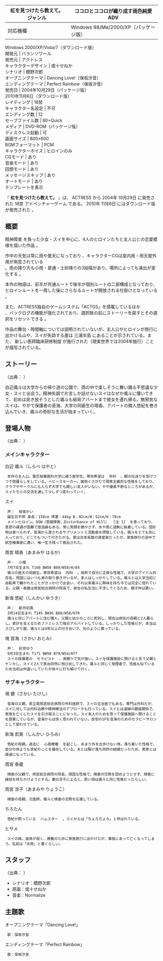 虹を見つけたら教えて。  ジャンル  |  ココロとココロが織り成す雨色純愛ADV   
---|---  
対応機種  |  Windows 98/Me/2000/XP（パッケージ版）   
Windows 2000/XP/Vista/7（ダウンロード版）  
開発元  |  バランソワール   
発売元  |  アクトレス   
キャラクターデザイン  |  或十せねか   
シナリオ  |  橋野次郎   
オープニングテーマ  |  Dancing Love!（保坂汐音）   
エンディングテーマ  |  Perfect Rainbow（保坂汐音）   
発売日  |  2004年10月29日（パッケージ版）   
2010年11月6日（ダウンロード版）  
レイティング  |  18禁   
キャラクター名設定  |  不可   
エンディング数  |  12   
セーブファイル数  |  60+Quick   
メディア  |  DVD-ROM（パッケージ版）   
ディスクレス起動  |  可   
画面サイズ  |  800×600   
BGMフォーマット  |  PCM   
キャラクターボイス  |  ヒロインのみ   
CGモード  |  あり   
音楽モード  |  あり   
回想モード  |  あり   
メッセージスキップ  |  あり   
オートモード  |  あり   
テンプレートを表示  
  
『 **虹を見つけたら教えて。** 』は、  ACTRESS  から  2004年  10月29日  に発売された  18禁  アドベンチャーゲーム
である。  2010年  11月6日  にはダウンロード版が発売された    。

##  概要  

精神障害  を負った少女・スイを中心に、4人のヒロインたちと主人公との恋愛模様を描いた作品    。

作中の天気は常に雨や曇天になっており    、キャラクターCGは室内用・雨天屋外用が用意されている  
。雨の降り方も小雨・普通・土砂降りの3段階があり、場所によっても演出が変化する    。

本作の物語は、前半が共通ルートで後半が個別ルートの二部構成となっており、ヒロインルートを一周した後にさらなるルートが開放される仕掛けとなっている  
。

また、ACTRESS独自のゲームシステム「ACTGS」を搭載しているほか  
、バックログの機能が強化されており、選択肢の前にストーリーを戻すとその選択をリセットできる    。

作品の舞台・時間軸については説明されていないが、主人公やヒロインが旅行に出かける山や、スイが失踪する崖は  三浦半島  にあることが示されている。また、
新しい医師臨床研修制度  が施行された（現実世界では2004年施行）ことが描写されている。

##  ストーリー  

（出典：        ）

白辺颯斗は大学からの帰り道の公園で、雨の中で楽しそうに舞い踊る不思議な少女・スイと出会う。精神失調で片言しか話せないスイはなぜか颯斗に懐いてきて、初めは突き放そうとした颯斗も結局アパートまで彼女を連れ帰る。無邪気なスイは、やがて保護者の音海、大学の同級生の晴香、アパートの隣人悠紀を巻き込んでいき、颯斗の奇妙な生活が始まっていく。

##  登場人物  

（出典：        ）

###  メインキャラクター  

白辺 颯斗（しらべ はやと）

     本作の主人公。聖芯桜華医科大学に通う医学生。専攻希望は  外科  。親の仕送りを受けつつ下宿暮らしをしている。ヘビースモーカー。面倒くさがりで現実主義的な性格をしており、クラブやサークルにも入らず大学でも親しい友人がいない。やや優柔不断なところがあるが、スイたちとの交流を通して少しずつ変わっていく。 
スイ

     声：  桜坂かい 
     誕生日不明 身長：158cm 体重：44kg B：82cm/W：52cm/H：79cm 
     メインヒロイン。DOW（意識障害、Disturbance of Will）  [注 1]  を患っており、意思の疎通が困難で放浪癖もある。常に笑顔を絶やさず、水や雨に過剰に執着している。固形物は食べられず、音海から渡されるサプリメントと流動食を摂取している。颯斗をとても気に入っており、どこでもついて行きたがる。家は日本有数の資産家だったが、家族旅行の途中で航空機事故に遭い、唯一生き残って救出された。 
雨宮 晴香（あまみや はるか）

     声：  小蝶 
     7月7日生まれ T160 BW50 B89/W58/H/84 
     颯斗の医大の同級生。専攻希望は  内科  。純粋で自分に正直な性格で、大学のアイドル的存在。周囲にはいつも男の取り巻きがいるが、本人はしっかりしている。颯斗とは入学当初に自転車で轢かれたことがきっかけで出会い、それ以来颯斗に興味を持ち今では完全に惚れている。父親・泰蔵は雨宮総合病院の院長で、彼女の私生活に干渉してくるため、親子仲は悪い。 
新海 悠紀（しんかい ゆうき）

     声：  新月初風 
     3月14日生まれ T145 BW36 B68/W50/H70 
     颯斗と同じアパートに住む隣人。父親と幼少のころに死別し、現在は病気の母親と2人暮らし。家計を支えるためファミレスで毎日アルバイトしている。しっかりした性格だが、本当はさびしがり屋。颯斗とは4年以上の付き合いで、兄のように慕っている。 
境 音海（さかい おとみ）

     声：  彩世ゆう 
     9月3日生まれ T171 BW58 B79/W54/H77 
     スイの保護者の  セラピスト  。男勝りで気が強い。スイを保護施設に預けると言う父親とケンカし、スイと2人で家出同然に飛び出してきた。颯斗と同じく喫煙者で、性格も似ているため当初は仲違いしていたが徐々に打ち解けて行く。 

###  サブキャラクター  

境 健（さかい たけし）

     音海の父親。県立南雨宮総合病院の外科医師で、スイの主治医でもある。専門は外科だが、スイに対しては内科治療や精神療法のアプローチも行っている。スイとは遠縁の親戚関係で、家族を亡くしたスイを引き取ることになった。スイ本人のためを思って保護施設へ預けることを提案しているが、音海からは快く思われていない。自宅の1Fを音海のためのセラピーサロンとして使わせている。 
新海 宏美（しんかい ひろみ）

     悠紀の母親。過去に  心筋梗塞  を起こし、あまり外を出歩けない体。落ち着いた性格で、自分の体よりも悠紀のことを優先している。夫とは駆け落ち同然の結婚だったため、実家とは疎遠になっている。 
雨宮 泰蔵

     晴香の父親で、雨宮総合病院の院長。頑固な性格で、晴香の交際を認めようとせず、晴香に縁談を持ちかけようとする。妻の涼子によると、若い頃は颯斗と同じ性格だったらしい。 
雨宮 涼子（あまみや りょうこ）

     晴香の母親。元医師。颯斗と晴香の交際を応援している。 
ちろたん

     悠紀が飼っている  ハムスター  。スイからは「ちょろちょろ」と呼ばれている。 
ヒサメ

     スイの妹。身体が弱く、療養のために家族旅行に出かけたが、事故にあって亡くなってしまう。名前は「氷雨」と書くらしい。 

##  スタッフ  

（出典：    ）

  * シナリオ：橋野次郎 
  * 原画：或十せねか 
  * 音楽：Normalize 

##  主題歌  

オープニングテーマ「Dancing Love!」

     歌：保坂汐音 
エンディングテーマ「Perfect Rainbow」

     歌：保坂汐音 

